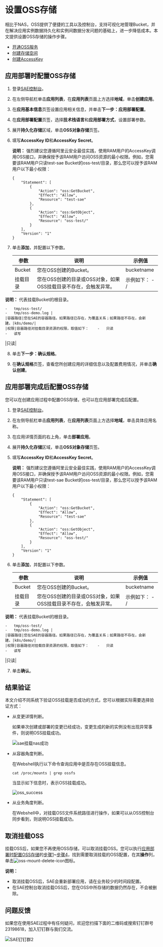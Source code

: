 # 设置OSS存储

相比于NAS，OSS提供了便捷的工具以及控制台，支持可视化地管理Bucket，并在解决应用实例数据持久化和实例间数据分发问题的基础上，进一步降低成本。本文提供设置OSS存储的操作步骤。

-   [开通OSS服务](/cn.zh-CN/控制台用户指南/开通OSS服务.md)
-   [创建存储空间](/cn.zh-CN/控制台用户指南/存储空间管理/创建存储空间.md)
-   [创建AccessKey]()

## 应用部署时配置OSS存储

1.  登录[SAE控制台](https://sae.console.aliyun.com)。

2.  在左侧导航栏单击**应用列表**，在**应用列表**页面上方选择**地域**，单击**创建应用**。

3.  在**应用基本信息**页签设置应用相关信息，并单击**下一步：应用部署配置**。

4.  在**应用部署配置**页签，选择**技术栈语言**和**应用部署方式**，设置部署参数。

5.  展开**持久化存储**区域，单击**OSS对象存储**页签。

6.  填写**AccessKey ID**和**AccessKey Secret**。

    **说明：** 强烈建议您遵循阿里云安全最佳实践，使用RAM用户的AccessKey调用OSS接口，并确保授予该RAM用户访问OSS资源的最小权限。例如，您需要该RAM用户只读test-sae Bucket的oss-test/目录，那么您可以授予该RAM用户以下最小权限：

    ```
    {
        "Statement": [
            {
                "Action": "oss:GetBucket",
                "Effect": "Allow",
                "Resource": "test-sae"
            },
            {
                "Action": "oss:GetObject",
                "Effect": "Allow",
                "Resource": "oss-test/"
            }
        ],
        "Version": "1"
    }
    ```

7.  单击**添加**，并配置以下参数。

    |参数|说明|示例值|
    |--|--|---|
    |Bucket|您在OSS创建的Bucket。|bucketname|
    |挂载目录|您在OSS创建的目录或OSS对象，如果OSS挂载目录不存在，会触发异常。|示例如下：    -   /

**说明：** 代表挂载Bucket的根目录。

    -   tmp/oss-test/
    -   tmp/oss-demo.log |
    |容器路径|您在SAE的容器路径。如果路径已存在，为覆盖关系；如果路径不存在，会新建。|k8s/demo/|
    |权限|容器路径对挂载目录资源的权限，取值如下：    -   只读
    -   读写
|只读|

8.  单击**下一步：确认规格**。

9.  在**确认规格**页签，查看您所创建应用的详细信息以及配置费用情况，并单击**确认创建**。


## 应用部署完成后配置OSS存储

您可以在创建应用过程中配置OSS存储，也可以在应用部署完成后配置。

1.  登录[SAE控制台](https://sae.console.aliyun.com)。

2.  在左侧导航栏单击**应用列表**，在**应用列表**页面上方选择**地域**，单击具体应用名称。

3.  在应用详情页面的右上角，单击**部署应用**。

4.  展开**持久化存储**区域，单击**OSS对象存储**页签。

5.  填写**AccessKey ID**和**AccessKey Secret**。

    **说明：** 强烈建议您遵循阿里云安全最佳实践，使用RAM用户的AccessKey调用OSS接口，并确保授予该RAM用户访问OSS资源的最小权限。例如，您需要该RAM用户只读test-sae Bucket的oss-test/目录，那么您可以授予该RAM用户以下最小权限：

    ```
    {
        "Statement": [
            {
                "Action": "oss:GetBucket",
                "Effect": "Allow",
                "Resource": "test-sae"
            },
            {
                "Action": "oss:GetObject",
                "Effect": "Allow",
                "Resource": "oss-test/"
            }
        ],
        "Version": "1"
    }
    ```

6.  单击**添加**，并配置以下参数。

    |参数|说明|示例值|
    |--|--|---|
    |Bucket|您在OSS创建的Bucket。|bucketname|
    |挂载目录|您在OSS创建的目录或OSS对象，如果OSS挂载目录不存在，会触发异常。|示例如下：    -   /

**说明：** 代表挂载Bucket的根目录。

    -   tmp/oss-test/
    -   tmp/oss-demo.log |
    |容器路径|您在SAE的容器路径。如果路径已存在，为覆盖关系；如果路径不存在，会新建。|k8s/demo/|
    |权限|容器路径对挂载目录资源的权限，取值如下：    -   只读
    -   读写
|只读|

7.  单击**确认**。


## 结果验证

本文介绍不同系统下验证OSS挂载是否成功的方式，您可以根据实际需要选择验证方式：

-   从变更详情判断。

    如果单次创建或部署的变更已经成功，变更生成的新的实例没有出现异常事件，则说明OSS挂载成功。

    ![sae挂载nas成功](https://static-aliyun-doc.oss-accelerate.aliyuncs.com/assets/img/zh-CN/0510723061/p70176.png)

-   从容器角度判断。

    在Webshell执行以下命令查询应用中是否存在OSS挂载信息。

    ```
    cat /proc/mounts | grep ossfs
    ```

    当显示如下信息时，表示OSS挂载成功。

    ![oss_success](https://static-aliyun-doc.oss-accelerate.aliyuncs.com/assets/img/zh-CN/8721549161/p268614.png)

-   从业务角度判断。

    在Webshell中，对挂载OSS文件系统路径进行操作，如果可以从OSS控制台同步看到，则说明OSS挂载成功。


## 取消挂载OSS

挂载OSS后，如果您不再使用OSS存储，可以取消挂载OSS。您可以执行[应用部署时配置OSS存储](#section_8dz_nai_u49)的[步骤1](#step_r4x_jti_nuo)~[步骤4](#step_x8f_k42_ydl)，找到需要取消挂载的OSS配置，在其**操作**列，单击![oss-mount-delete-icon](https://static-aliyun-doc.oss-accelerate.aliyuncs.com/assets/img/zh-CN/5430549161/p268612.png)图标。

**说明：**

-   取消挂载OSS后，SAE会重新部署应用，请在业务较少的时间段配置。
-   在SAE控制台取消挂载OSS后，您在OSS中所存储的数据仍然存在，不会被删除。

## 问题反馈

如果您在使用SAE过程中有任何疑问，欢迎您扫描下面的二维码或搜索钉钉群号23198618，加入钉钉群与我们交流。

![SAE钉钉群2](https://static-aliyun-doc.oss-accelerate.aliyuncs.com/assets/img/zh-CN/1176199061/p72048.png)

